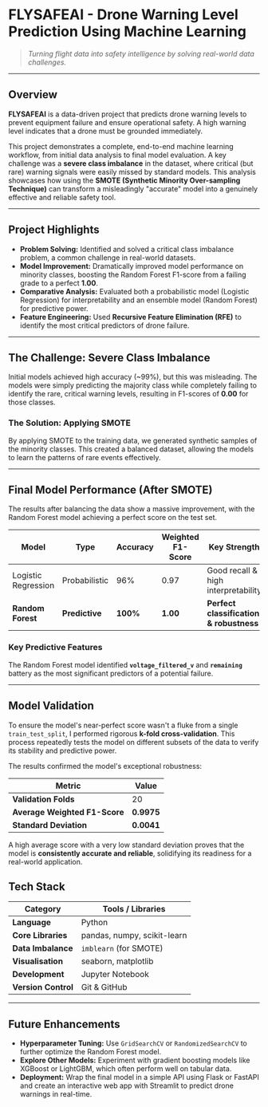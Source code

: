 # FLYSAFEAI - Drone Warning Level Prediction Using Machine Learning

> *Turning flight data into safety intelligence by solving real-world data challenges.*

---

## Overview

**FLYSAFEAI** is a data-driven project that predicts drone warning levels to prevent equipment failure and ensure operational safety. A high warning level indicates that a drone must be grounded immediately.

This project demonstrates a complete, end-to-end machine learning workflow, from initial data analysis to final model evaluation. A key challenge was a **severe class imbalance** in the dataset, where critical (but rare) warning signals were easily missed by standard models. This analysis showcases how using the **SMOTE (Synthetic Minority Over-sampling Technique)** can transform a misleadingly "accurate" model into a genuinely effective and reliable safety tool.

---

## Project Highlights

-   **Problem Solving:** Identified and solved a critical class imbalance problem, a common challenge in real-world datasets.
-   **Model Improvement:** Dramatically improved model performance on minority classes, boosting the Random Forest F1-score from a failing grade to a perfect **1.00**.
-   **Comparative Analysis:** Evaluated both a probabilistic model (Logistic Regression) for interpretability and an ensemble model (Random Forest) for predictive power.
-   **Feature Engineering:** Used **Recursive Feature Elimination (RFE)** to identify the most critical predictors of drone failure.

---

## The Challenge: Severe Class Imbalance

Initial models achieved high accuracy (~99%), but this was misleading. The models were simply predicting the majority class while completely failing to identify the rare, critical warning levels, resulting in F1-scores of **0.00** for those classes.

### The Solution: Applying SMOTE

By applying SMOTE to the training data, we generated synthetic samples of the minority classes. This created a balanced dataset, allowing the models to learn the patterns of rare events effectively.

---

## Final Model Performance (After SMOTE)

The results after balancing the data show a massive improvement, with the Random Forest model achieving a perfect score on the test set.

| Model               | Type          | Accuracy | Weighted F1-Score | Key Strength                            |
| ------------------- | ------------- | -------- | ----------------- | --------------------------------------- |
| Logistic Regression | Probabilistic | 96%      | 0.97              | Good recall & high interpretability     |
| **Random Forest** | **Predictive** | **100%** | **1.00** | **Perfect classification & robustness** |


### Key Predictive Features

The Random Forest model identified **`voltage_filtered_v`** and **`remaining`** battery as the most significant predictors of a potential failure.

---
##  M️odel Validation

To ensure the model's near-perfect score wasn't a fluke from a single `train_test_split`, I performed rigorous **k-fold cross-validation**. This process repeatedly tests the model on different subsets of the data to verify its stability and predictive power.

The results confirmed the model's exceptional robustness:

| Metric                          | Value      |
| ------------------------------- | ---------- |
| **Validation Folds** | 20         |
| **Average Weighted F1-Score** | **0.9975** |
| **Standard Deviation** | **0.0041** |

A high average score with a very low standard deviation proves that the model is **consistently accurate and reliable**, solidifying its readiness for a real-world application.

## Tech Stack

| Category                | Tools / Libraries                                  |
| ----------------------- | -------------------------------------------------- |
| **Language** | Python                                             |
| **Core Libraries** | pandas, numpy, scikit-learn                        |
| **Data Imbalance** | `imblearn` (for SMOTE)                             |
| **Visualisation** | seaborn, matplotlib                                |
| **Development** | Jupyter Notebook                                   |
| **Version Control** | Git & GitHub                                       |

---

## Future Enhancements

-   **Hyperparameter Tuning:** Use `GridSearchCV` or `RandomizedSearchCV` to further optimize the Random Forest model.
-   **Explore Other Models:** Experiment with gradient boosting models like XGBoost or LightGBM, which often perform well on tabular data.
-   **Deployment:** Wrap the final model in a simple API using Flask or FastAPI and create an interactive web app with Streamlit to predict drone warnings in real-time.
